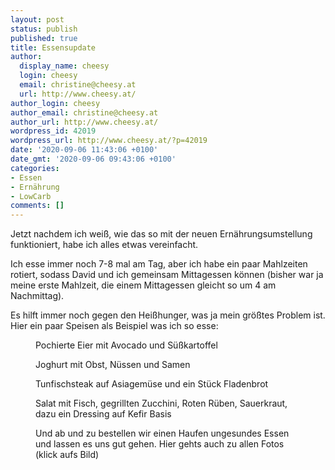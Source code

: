 ```yaml
---
layout: post
status: publish
published: true
title: Essensupdate
author:
  display_name: cheesy
  login: cheesy
  email: christine@cheesy.at
  url: http://www.cheesy.at/
author_login: cheesy
author_email: christine@cheesy.at
author_url: http://www.cheesy.at/
wordpress_id: 42019
wordpress_url: http://www.cheesy.at/?p=42019
date: '2020-09-06 11:43:06 +0100'
date_gmt: '2020-09-06 09:43:06 +0100'
categories:
- Essen
- Ernährung
- LowCarb
comments: []
---
```

<!-- wp:paragraph -->
Jetzt nachdem ich weiß, wie das so mit der neuen Ernährungsumstellung funktioniert, habe ich alles etwas vereinfacht.
<!-- /wp:paragraph -->
<!-- wp:paragraph -->
Ich esse immer noch 7-8 mal am Tag, aber ich habe ein paar Mahlzeiten rotiert, sodass David und ich gemeinsam Mittagessen können (bisher war ja meine erste Mahlzeit, die einem Mittagessen gleicht so um 4 am Nachmittag).
<!-- /wp:paragraph -->
<!-- wp:paragraph -->
Es hilft immer noch gegen den Heißhunger, was ja mein größtes Problem ist. Hier ein paar Speisen als Beispiel was ich so esse:
<!-- /wp:paragraph -->
<!-- wp:image {"id":41967} -->
<figure class="wp-block-image"><img src="{% link _fotos/sonstiges/gesundes-essen/Gesundes-Essen-014.jpg %}" alt="" class="wp-image-41967"><br>
<figcaption>Pochierte Eier mit Avocado und Süßkartoffel</figcaption>
</figure>
<!-- /wp:image -->
<!-- wp:image {"id":41996} -->
<figure class="wp-block-image"><img src="{% link _fotos/sonstiges/gesundes-essen/Gesundes-Essen-026.jpg %}" alt="" class="wp-image-41996"><br>
<figcaption>Joghurt mit Obst, Nüssen und Samen<br></figcaption>
</figure>
<!-- /wp:image -->
<!-- wp:image {"id":42003} -->
<figure class="wp-block-image"><img src="{% link _fotos/sonstiges/gesundes-essen/Gesundes-Essen-033.jpg %}" alt="" class="wp-image-42003"><br>
<figcaption>Tunfischsteak auf Asiagemüse und ein Stück Fladenbrot</figcaption>
</figure>
<!-- /wp:image -->
<!-- wp:image {"id":41994} -->
<figure class="wp-block-image"><img src="{% link _fotos/sonstiges/gesundes-essen/Gesundes-Essen-024.jpg %}" alt="" class="wp-image-41994"><br>
<figcaption>Salat mit Fisch, gegrillten Zucchini, Roten Rüben, Sauerkraut, dazu ein Dressing auf Kefir Basis<br></figcaption>
</figure>
<!-- /wp:image -->
<!-- wp:image {"id":42006,"linkDestination":"custom"} -->
<figure class="wp-block-image"><a href="http://www.cheesy.at/fotos/sonstiges/gesundes-essen/"><img src="{% link _fotos/sonstiges/gesundes-essen/Gesundes-Essen-036.jpg %}" alt="" class="wp-image-42006"></a><br>
<figcaption>Und ab und zu bestellen wir einen Haufen ungesundes Essen und lassen es uns gut gehen. Hier gehts auch zu allen Fotos (klick aufs Bild)</figcaption>
</figure>
<!-- /wp:image -->
